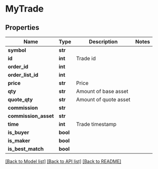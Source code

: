 # MyTrade

## Properties
Name | Type | Description | Notes
------------ | ------------- | ------------- | -------------
**symbol** | **str** |  | 
**id** | **int** | Trade id | 
**order_id** | **int** |  | 
**order_list_id** | **int** |  | 
**price** | **str** | Price | 
**qty** | **str** | Amount of base asset | 
**quote_qty** | **str** | Amount of quote asset | 
**commission** | **str** |  | 
**commission_asset** | **str** |  | 
**time** | **int** | Trade timestamp | 
**is_buyer** | **bool** |  | 
**is_maker** | **bool** |  | 
**is_best_match** | **bool** |  | 

[[Back to Model list]](../README.md#documentation-for-models) [[Back to API list]](../README.md#documentation-for-api-endpoints) [[Back to README]](../README.md)

